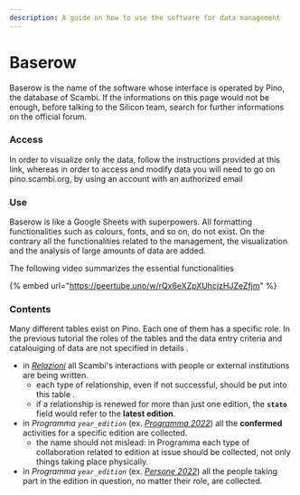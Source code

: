 ```yaml
---
description: A guide on how to use the software for data management
---
```


# Baserow

Baserow is the name of the software whose interface is operated by Pino, the database of Scambi. If the informations on this page would not be enough, before talking to the Silicon team, search for further informations on the official forum.&#x20;

### Access&#x20;

In order to visualize only the data, follow the instructions provided at this link, whereas in order to access and  modify data you will need to go on pino.scambi.org, by using an account with an authorized email&#x20;

### Use&#x20;

Baserow is like a Google Sheets with superpowers. All formatting functionalities such as colours, fonts, and so on, do not exist. On the contrary all the functionalities related to the management, the visualization and the analysis of large amounts of data are added.&#x20;

The following video summarizes the essential functionalities

{% embed url="https://peertube.uno/w/rQx6eXZpXUhcjzHJZeZfjm" %}

### Contents&#x20;

Many different tables exist on Pino. Each one of them has a specific role. In the previous tutorial the roles of the tables and the data entry criteria and catalouiging of data are not specified in details .

* in [_Relazioni_](https://baserow.io/database/22288/table/58822) all Scambi's interactions with people or external institutions are being written.&#x20;
  * each type of relationship, even if not successful, should be put into this table .
  * if a relationship is renewed for more than just one edition, the **`stato`** field would refer to the **latest edition**.
* in _Programma `year_edition`_ (ex. [_Programma 2022_](https://baserow.io/database/22288/table/58806)) all the **confermed** activities for a specific edition are collected.
  * the name should not mislead: in Programma each type of collaboration related to edition at issue should be collected, not only things taking place physically.&#x20;
* in _Programma `year_edition`_ (ex. [_Persone 2022_](https://baserow.io/database/22288/table/61708)) all the people taking part in the edition in question, no matter their role, are collected.&#x20;
